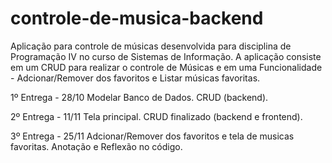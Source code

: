 # controle-de-musica-backend

Aplicação para controle de músicas desenvolvida para disciplina de Programação IV no curso de Sistemas de Informação.
A aplicação consiste em um CRUD para realizar o controle de Músicas e em uma Funcionalidade - Adcionar/Remover dos favoritos e Listar músicas favoritas.
 
1º Entrega - 28/10
Modelar Banco de Dados.
CRUD (backend).
 
2º Entrega - 11/11
Tela principal.
CRUD finalizado (backend e frontend).
 
3º Entrega - 25/11
Adcionar/Remover dos favoritos e tela de musicas favoritas.
Anotação e Reflexão no código.
